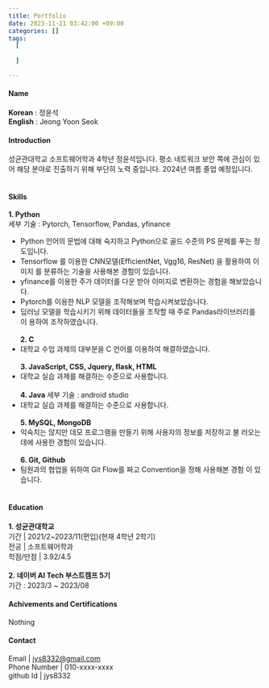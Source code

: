 ```yaml
---
title: Portfolio
date: 2023-11-21 03:42:00 +09:00
categories: []
tags:
  [
    
  ]

---
```





#### __Name__
__Korean__ : 정윤석<br>
__English__ : Jeong Yoon Seok


####  __Introduction__
성균관대학교 소프트웨어학과 4학년 정윤석입니다. 평소 네트워크 보안 쪽에 관심이 있어 해당 분야로 진출하기 위해 부단히 노력 중입니다. 2024년 여름 졸업 예정입니다.<br><br>


#### __Skills__
__1. Python__<br>
세부 기술 : Pytorch, Tensorflow, Pandas, yfinance<br>
- Python 언어의 문법에 대해 숙지하고 Python으로 골드 수준의 PS 문제를 푸는 정도입니다.
- Tensorflow 를 이용한 CNN모델(EfficientNet, Vgg16, ResNet) 을 활용하여 이미지
를 분류하는 기술을 사용해본 경험이 있습니다.
- yfinance를 이용한 주가 데이터를 다운 받아 이미지로 변환하는 경험을 해보았습니
다.
- Pytorch를 이용한 NLP 모델을 조작해보며 학습시켜보았습니다.
- 딥러닝 모델을 학습시키기 위해 데이터들을 조작할 때 주로 Pandas라이브러리를 이
용하여 조작하였습니다.<br><br>
__2. C__
- 대학교 수업 과제의 대부분을 C 언어를 이용하여 해결하였습니다.<br><br>
__3. JavaScript, CSS, Jquery, flask, HTML__
- 대학교 실습 과제를 해결하는 수준으로 사용합니다.<br><br>
__4. Java__
세부 기술 : android studio
- 대학교 실습 과제를 해결하는 수준으로 사용합니다.<br><br>
__5. MySQL, MongoDB__
- 익숙치는 않지만 데모 프로그램을 만들기 위해 사용자의 정보를 저장하고 불
러오는 데에 사용한 경험이 있습니다.<br><br>
__6. Git, Github__
- 팀원과의 협업을 위하여 Git Flow를 짜고 Convention을 정해 사용해본 경험
이 있습니다.<br><br>



#### __Education__
__1. 성균관대학교__<br>
기간 | 2021/2~2023/11(편입)(현재 4학년 2학기)<br>
전공 | 소프트웨어학과<br>
학점/만점 | 3.92/4.5<br>
<br>
__2. 네이버 AI Tech 부스트캠프 5기__<br>
기간 : 2023/3 ~ 2023/08<br>



#### __Achivements and Certifications__
Nothing






#### __Contact__
Email | jys8332@gmail.com<br>
Phone Number | 010-xxxx-xxxx<br>
github Id | jys8332<br>

